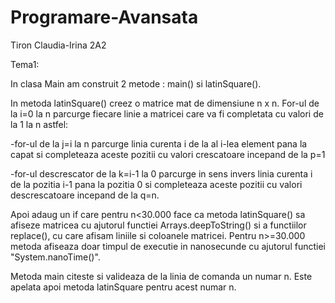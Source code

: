 # Programare-Avansata

Tiron Claudia-Irina 2A2

Tema1:

In clasa Main am construit 2 metode : main() si latinSquare().

In metoda latinSquare() creez o matrice mat de dimensiune n x n. For-ul de la i=0 la n parcurge fiecare linie a matricei care va fi completata cu valori de la 1 la n astfel:

-for-ul de la j=i la n  parcurge linia curenta i de la al i-lea element pana la capat si completeaza aceste pozitii cu valori crescatoare incepand de la p=1

-for-ul descrescator de la k=i-1 la 0 parcurge in sens invers linia curenta i de la pozitia i-1 pana la pozitia 0 si completeaza aceste pozitii cu valori descrescatoare incepand de la q=n.

Apoi adaug un if care pentru n<30.000 face ca metoda latinSquare() sa afiseze matricea cu ajutorul functiei Arrays.deepToString() si a functiilor replace(), cu care afisam liniile si coloanele matricei. Pentru n>=30.000 metoda afiseaza doar timpul de executie in nanosecunde cu ajutorul functiei "System.nanoTime()".

Metoda main citeste si valideaza de la linia de comanda un numar n. Este apelata apoi metoda latinSquare pentru acest numar n. 
